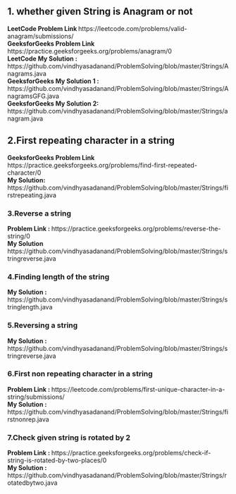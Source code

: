 <h2> 1. whether given String is Anagram or not </h2>
<b>LeetCode Problem Link </b> https://leetcode.com/problems/valid-anagram/submissions/ <br>
<b>GeeksforGeeks Problem Link </b> https://practice.geeksforgeeks.org/problems/anagram/0 <br>
<b>LeetCode My Solution : </b> https://github.com/vindhyasadanand/ProblemSolving/blob/master/Strings/Anagrams.java <br>
<b>GeeksforGeeks My Solution 1 : </b>https://github.com/vindhyasadanand/ProblemSolving/blob/master/Strings/AnagramsGFG.java <br>
<b>GeeksforGeeks My Solution 2: </b>https://github.com/vindhyasadanand/ProblemSolving/blob/master/Strings/anagram.java <br>

<h2> 2.First repeating character in a string </h2>
<b>GeeksforGeeks Problem Link </b>https://practice.geeksforgeeks.org/problems/find-first-repeated-character/0 <br>
<b> My Solution: </b> https://github.com/vindhyasadanand/ProblemSolving/blob/master/Strings/firstrepeating.java<br>


<h3>3.Reverse a string </h3>
<b> Problem Link : </b> https://practice.geeksforgeeks.org/problems/reverse-the-string/0 <br>
<b> My Solution</b> https://github.com/vindhyasadanand/ProblemSolving/blob/master/Strings/stringreverse.java <br>

<h3>4.Finding length of the string </h3>
<b> My Solution : </b> https://github.com/vindhyasadanand/ProblemSolving/blob/master/Strings/stringlength.java <br>

<h3>5.Reversing a string </h3>
<b> My Solution : </b> https://github.com/vindhyasadanand/ProblemSolving/blob/master/Strings/stringreverse.java<br>

<h3>6.First non repeating character in a string </h3>
<b> Problem Link : </b>https://leetcode.com/problems/first-unique-character-in-a-string/submissions/ <br>
<b> My Solution : </b>https://github.com/vindhyasadanand/ProblemSolving/blob/master/Strings/firstnonrep.java  <br>


<h3>7.Check given string is rotated by 2 </h3>
<b> Problem Link : </b>https://practice.geeksforgeeks.org/problems/check-if-string-is-rotated-by-two-places/0 <br>
<b> My Solution : </b>https://github.com/vindhyasadanand/ProblemSolving/blob/master/Strings/rotatedbytwo.java <br>







